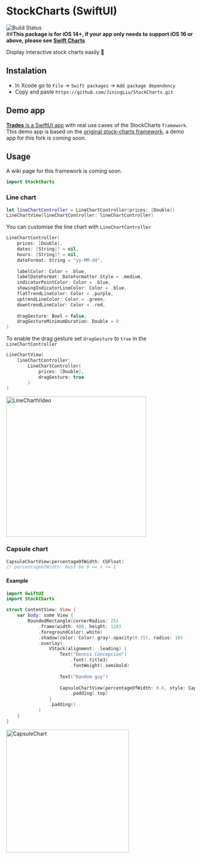 # StockCharts (SwiftUI)
![Build Status](https://github.com/denniscm190/StockCharts/actions/workflows/swift.yml/badge.svg)   
##**This package is for iOS 14+, if your app only needs to support iOS 16 or above, please see [Swift Charts](https://developer.apple.com/documentation/charts)**   

Display interactive stock charts easily 🎉

## Instalation
- In Xcode go to `File` -> `Swift packages` -> `Add package dependency`
- Copy and paste `https://github.com/JiningLiu/StockCharts.git`

## Demo app
[**Trades** is a SwiftUI app](https://github.com/denniscm190/trades-demo) with real use cases of the StockCharts `framework`. 
This demo app is based on the [original stock-charts framework](https://github.com/denniscmartin/stock-charts), a demo app for this fork is coming soon.

## Usage

A wiki page for this framework is coming soon.

```swift
import StockCharts
```

### Line chart
```swift
let lineChartController = LineChartController(prices: [Double])
LineChartView(lineChartController: lineChartController)
```

You can customise the line chart with `LineChartController`

```swift
LineChartController(
    prices: [Double],
    dates: [String]? = nil,
    hours: [String]? = nil,
    dateFormat: String = "yy-MM-dd",
    
    labelColor: Color = .blue,
    labelDateFormat: DateFormatter.Style = .medium,
    indicatorPointColor: Color = .blue,
    showingIndicatorLineColor: Color = .blue,
    flatTrendLineColor: Color = .purple,
    uptrendLineColor: Color = .green,
    downtrendLineColor: Color = .red,
    
    dragGesture: Bool = false,
    dragGestureMinimumDuration: Double = 0
)
```

To enable the drag gesture set `dragGesture` to `true` in the `LineChartController `    

```swift
LineChartView(
    lineChartController:
        LineChartController(
            prices: [Double],
            dragGesture: true
        )
)
```
<img width="374" alt="LineChartVideo" src="https://user-images.githubusercontent.com/66180929/116899623-137c6e80-ac38-11eb-8ec0-e678aea54062.gif">

### Capsule chart
```swift
CapsuleChartView(percentageOfWidth: CGFloat)
// percentageOfWidth: must be 0 <= x <= 1
```

#### Example
```swift
import SwiftUI
import StockCharts

struct ContentView: View {
    var body: some View {
        RoundedRectangle(cornerRadius: 25)
            .frame(width: 400, height: 120)
            .foregroundColor(.white)
            .shadow(color: Color(.gray).opacity(0.15), radius: 10)
            .overlay(
                VStack(alignment: .leading) {
                    Text("Dennis Concepcion")
                        .font(.title3)
                        .fontWeight(.semibold)
                    
                    Text("Random guy")
                    
                    CapsuleChartView(percentageOfWidth: 0.6, style: CapsuleChartStyle(capsuleColor: Color.blue))
                        .padding(.top)
                }
                .padding()
            )
    }
}
```

<img width="328" alt="CapsuleChart" src="https://user-images.githubusercontent.com/66180929/120899384-c2450d80-c62f-11eb-9a56-5a03e97441d2.png">

